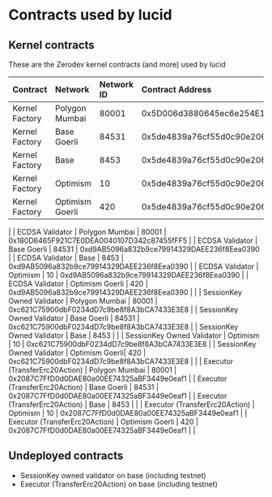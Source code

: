 # Contracts used by lucid

## Kernel contracts

These are the Zerodev kernel contracts (and more) used by lucid

| Contract | Network | Network ID | Contract Address |
| :--- | :--- | :--- | :--- |
| Kernel Factory | Polygon Mumbai | 80001 | 0x5D006d3880645ec6e254E18C1F879DAC9Dd71A39 |
| Kernel Factory | Base Goerli | 84531 | 0x5de4839a76cf55d0c90e2061ef4386d962E15ae3 |
| Kernel Factory | Base | 8453 | 0x5de4839a76cf55d0c90e2061ef4386d962E15ae3 |
| Kernel Factory | Optimism | 10 | 0x5de4839a76cf55d0c90e2061ef4386d962E15ae3 |
| Kernel Factory | Optimism Goerli | 420 | 0x5de4839a76cf55d0c90e2061ef4386d962E15ae3 |
|
| ECDSA Validator | Polygon Mumbai | 80001 | 0x180D6465F921C7E0DEA0040107D342c87455fFF5 |
| ECDSA Validator | Base Goerli | 84531 | 0xd9AB5096a832b9ce79914329DAEE236f8Eea0390 |
| ECDSA Validator | Base | 8453 | 0xd9AB5096a832b9ce79914329DAEE236f8Eea0390 |
| ECDSA Validator | Optimism | 10 | 0xd9AB5096a832b9ce79914329DAEE236f8Eea0390 |
| ECDSA Validator | Optimism Goerli | 420 | 0xd9AB5096a832b9ce79914329DAEE236f8Eea0390 |
|
| SessionKey Owned Validator | Polygon Mumbai | 80001 | 0xc621C75900dbF0234dD7c9be8f8A3bCA7433E3E8 |
| SessionKey Owned Validator | Base Goerli | 84531 | 0xc621C75900dbF0234dD7c9be8f8A3bCA7433E3E8 |
| SessionKey Owned Validator | Base | 8453 | |
| SessionKey Owned Validator | Optimism | 10 | 0xc621C75900dbF0234dD7c9be8f8A3bCA7433E3E8 |
| SessionKey Owned Validator | Optimism Goerli| 420 | 0xc621C75900dbF0234dD7c9be8f8A3bCA7433E3E8 |
|
| Executor (TransferErc20Action) | Polygon Mumbai | 80001 | 0x2087C7FfD0d0DAE80a00EE74325aBF3449e0eaf1 |
| Executor (TransferErc20Action) | Base Goerli | 84531 | 0x2087C7FfD0d0DAE80a00EE74325aBF3449e0eaf1 |
| Executor (TransferErc20Action) | Base | 8453 | |
| Executor (TransferErc20Action) | Optimism | 10 | 0x2087C7FfD0d0DAE80a00EE74325aBF3449e0eaf1 |
| Executor (TransferErc20Action) | Optimism Goerli | 420 | 0x2087C7FfD0d0DAE80a00EE74325aBF3449e0eaf1 |
|

## Undeployed contracts

- SessionKey owned validator on base (including testnet)
- Executor (TransferErc20Action) on base (including testnet)
